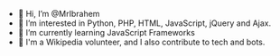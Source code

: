 - 👋 Hi, I’m @MrIbrahem
- 👀 I’m interested in Python, PHP, HTML, JavaScript, jQuery and Ajax. 
- 🌱 I’m currently learning JavaScript Frameworks
- 💞️ I'm a Wikipedia volunteer, and I also contribute to tech and bots.

<!---
MrIbrahem/MrIbrahem is a ✨ special ✨ repository because its `README.md` (this file) appears on your GitHub profile.
You can click the Preview link to take a look at your changes.
--->
